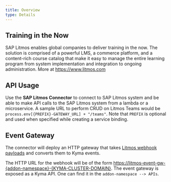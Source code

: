 ```yaml
---
title: Overview
type: Details
---
```


## Training in the Now

SAP Litmos enables global companies to deliver training in the now. The solution is comprised of a powerful LMS, a commerce platform, and a content-rich course catalog that make it easy to manage the entire learning program from system implementation and integration to ongoing administration. More at https://www.litmos.com

## API Usage

Use the **SAP Litmos Connector** to connect to SAP Litmos system and be able to make API calls to the SAP Litmos system from a lambda or a microservice. A sample URL to perform CRUD on Litmos Teams would be `process.env[{PREFIX}-GATEWAY_URL] + "/teams"`.
Note that `PREFIX` is optional and used when specified while creating a service binding.

## Event Gateway

The connector will deploy an HTTP gateway that takes [Litmos webhook payloads](https://support.litmos.com/hc/en-us/articles/360022948994-Webhooks) and converts them to Kyma events.

The HTTP URL for the webhook will be of the form <https://litmos-event-gw-{addon-namespace}-{KYMA-CLUSTER-DOMAIN}>. The event gateway is exposed as a Kyma API. One can find it in the `addon-namespace --> APIs`.

